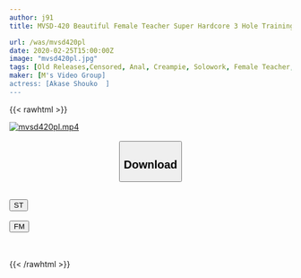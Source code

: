 ```yaml
---
author: j91
title: MVSD-420 Beautiful Female Teacher Super Hardcore 3 Hole Training Wheel ● Fuck Ma ● Ko! Nodoma ● Ko! Ketsuma ● Ko! 20 Barrages In All Masochistic Holes Without Asking Questions! Naoko Akase

url: /was/mvsd420pl
date: 2020-02-25T15:00:00Z
image: "mvsd420pl.jpg"
tags: [Old Releases,Censored, Anal, Creampie, Solowork, Female Teacher, Cum, Rape, Digital Mosaic	]
maker: [M's Video Group]
actress: [Akase Shouko  ]
---
```



{{< rawhtml >}}

<div class="video" data-videoid="ywrMb9aOyvs19xA">
    <a href="javascript:;">
        <img src="/was/mvsd420pl/mvsd420pl.jpg" width="WIDTH" height="HEIGHT" alt="mvsd420pl.mp4" loading="lazy">
    </a>
</div>

<script type="text/javascript" src="https://j91.asia/asset/on-demand-st.js"></script>

<br>
  <link rel="stylesheet" href="https://j91.asia/asset/bs5.css">
  
  <center>
  <button class="btn btn-primary" type="button" data-bs-toggle="collapse" data-bs-target=".multi-collapse" aria-expanded="false" aria-controls="multiCollapseExample1 multiCollapseExample2"><h2>Download</h2></button></center>
</p>
<div class="row">
  <div class="col">
    <div class="collapse multi-collapse" id="multiCollapseExample1">
      <div class="card card-body">
	      	      <br>
<div class="buttons">  
<a href="https://streamtape.to/v/ywrMb9aOyvs19xA" target="_blank"><button class="btn-hover color-3"><i class="fa fa-download"></i> ST</button></a></div>
    </div>
  </div>
</div>
  <div class="col">
    <div class="collapse multi-collapse" id="multiCollapseExample2">
      <div class="card card-body">
	      <br>
<div class="buttons">
    <a href="https://filemoon.sx/d/ymybmr4a0akm" target="_blank"><button class="btn-hover color-8"><i class="fa fa-download"></i> FM</button></a></div>
<br><br>
      </div>
    </div>
  </div>
</div>

{{< /rawhtml >}}